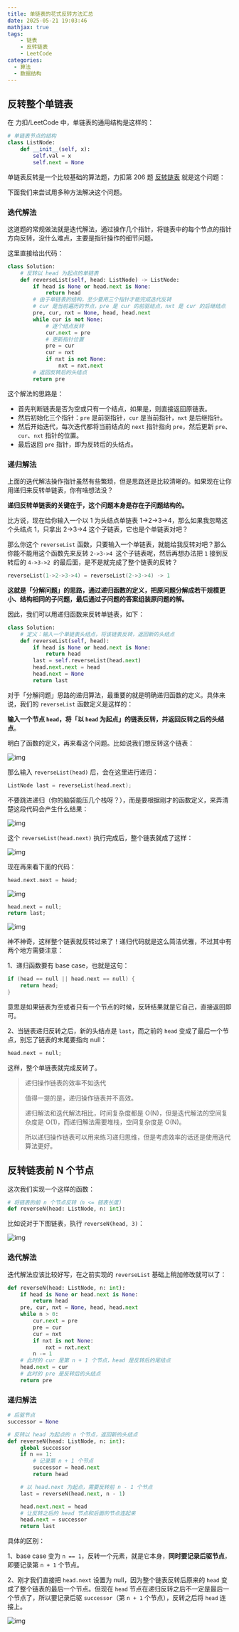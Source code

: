 ```yaml
---
title: 单链表的花式反转方法汇总
date: 2025-05-21 19:03:46
mathjax: true
tags:
    - 链表
    - 反转链表
    - LeetCode
categories: 
  - 算法
  - 数据结构
---
```


## 反转整个单链表
在 力扣/LeetCode 中，单链表的通用结构是这样的：
``` python
# 单链表节点的结构
class ListNode:
    def __init__(self, x):
        self.val = x
        self.next = None
```
单链表反转是一个比较基础的算法题，力扣第 206 题 [反转链表](https://leetcode.cn/problems/reverse-linked-list/) 就是这个问题：

下面我们来尝试用多种方法解决这个问题。

### 迭代解法
这道题的常规做法就是迭代解法，通过操作几个指针，将链表中的每个节点的指针方向反转，没什么难点，主要是指针操作的细节问题。

这里直接给出代码：

``` python
class Solution:
    # 反转以 head 为起点的单链表
    def reverseList(self, head: ListNode) -> ListNode:
        if head is None or head.next is None:
            return head
        # 由于单链表的结构，至少要用三个指针才能完成迭代反转
        # cur 是当前遍历的节点，pre 是 cur 的前驱结点，nxt 是 cur 的后继结点
        pre, cur, nxt = None, head, head.next
        while cur is not None:
            # 逐个结点反转
            cur.next = pre
            # 更新指针位置
            pre = cur
            cur = nxt
            if nxt is not None:
                nxt = nxt.next
        # 返回反转后的头结点
        return pre
```
这个解法的思路是：

- 首先判断链表是否为空或只有一个结点，如果是，则直接返回原链表。
- 然后初始化三个指针：`pre` 是前驱指针，`cur` 是当前指针，`nxt` 是后继指针。
- 然后开始迭代，每次迭代都将当前结点的 `next` 指针指向 `pre`，然后更新 `pre`、`cur`、`nxt` 指针的位置。
- 最后返回 `pre` 指针，即为反转后的头结点。

### 递归解法
上面的迭代解法操作指针虽然有些繁琐，但是思路还是比较清晰的。如果现在让你用递归来反转单链表，你有啥想法没？

**递归反转单链表的关键在于，这个问题本身是存在子问题结构的。**

比方说，现在给你输入一个以 1 为头结点单链表 1->2->3->4，那么如果我忽略这个头结点 1，只拿出 2->3->4 这个子链表，它也是个单链表对吧？

那么你这个 `reverseList` 函数，只要输入一个单链表，就能给我反转对吧？那么你能不能用这个函数先来反转 `2->3->4 `这个子链表呢，然后再想办法把 `1` 接到反转后的 `4->3->2 `的最后面，是不是就完成了整个链表的反转？
``` cpp
reverseList(1->2->3->4) = reverseList(2->3->4) -> 1
```

**这就是「分解问题」的思路，通过递归函数的定义，把原问题分解成若干规模更小、结构相同的子问题，最后通过子问题的答案组装原问题的解。**

因此，我们可以用递归函数来反转单链表，如下：

``` python
class Solution:
    # 定义：输入一个单链表头结点，将该链表反转，返回新的头结点
    def reverseList(self, head):
        if head is None or head.next is None:
            return head
        last = self.reverseList(head.next) 
        head.next.next = head 
        head.next = None
        return last
```
对于「分解问题」思路的递归算法，最重要的就是明确递归函数的定义。具体来说，我们的 `reverseList` 函数定义是这样的：

**输入一个节点 `head`，将「以 `head` 为起点」的链表反转，并返回反转之后的头结点**。

明白了函数的定义，再来看这个问题。比如说我们想反转这个链表：

![img](1.jpg)

那么输入 `reverseList(head)` 后，会在这里进行递归：

```cpp
ListNode last = reverseList(head.next);
```

不要跳进递归（你的脑袋能压几个栈呀？），而是要根据刚才的函数定义，来弄清楚这段代码会产生什么结果：

![img](2.jpg)

这个 `reverseList(head.next)` 执行完成后，整个链表就成了这样：

![img](3.jpg)

现在再来看下面的代码：

```cpp
head.next.next = head;
```

![img](4.jpg)

```cpp
head.next = null;
return last;
```

![img](5.jpg)

神不神奇，这样整个链表就反转过来了！递归代码就是这么简洁优雅，不过其中有两个地方需要注意：

1、递归函数要有 base case，也就是这句：

```cpp
if (head == null || head.next == null) {
    return head;
}
```

意思是如果链表为空或者只有一个节点的时候，反转结果就是它自己，直接返回即可。



2、当链表递归反转之后，新的头结点是 `last`，而之前的 `head` 变成了最后一个节点，别忘了链表的末尾要指向 null：

```cpp
head.next = null;
```

这样，整个单链表就完成反转了。



>递归操作链表的效率不如迭代
>
>值得一提的是，递归操作链表并不高效。
>
>递归解法和迭代解法相比，时间复杂度都是 O(N)，但是迭代解法的空间复杂度是 O(1)，而递归解法需要堆栈，空间复杂度是 O(N)。
>
>所以递归操作链表可以用来练习递归思维，但是考虑效率的话还是使用迭代算法更好。



## 反转链表前 N 个节点

这次我们实现一个这样的函数：

```python
# 将链表的前 n 个节点反转（n <= 链表长度）
def reverseN(head: ListNode, n: int):
```

比如说对于下图链表，执行 `reverseN(head, 3)`：

![img](6.jpg)

### 迭代解法

迭代解法应该比较好写，在之前实现的 `reverseList` 基础上稍加修改就可以了：

``` python
def reverseN(head: ListNode, n: int):
    if head is None or head.next is None:
        return head
    pre, cur, nxt = None, head, head.next
    while n > 0:
        cur.next = pre
        pre = cur
        cur = nxt
        if nxt is not None:
            nxt = nxt.next
        n -= 1
    # 此时的 cur 是第 n + 1 个节点，head 是反转后的尾结点
    head.next = cur 
    # 此时的 pre 是反转后的头结点
    return pre
```

### 递归解法

```python
# 后驱节点
successor = None

# 反转以 head 为起点的 n 个节点，返回新的头结点
def reverseN(head: ListNode, n: int):
    global successor
    if n == 1:
        # 记录第 n + 1 个节点
        successor = head.next
        return head

    # 以 head.next 为起点，需要反转前 n - 1 个节点
    last = reverseN(head.next, n - 1)

    head.next.next = head
    # 让反转之后的 head 节点和后面的节点连起来
    head.next = successor
    return last 
```

具体的区别：

1、base case 变为 `n == 1`，反转一个元素，就是它本身，**同时要记录后驱节点**，即要记录第 `n + 1` 个节点。

2、刚才我们直接把 `head.next` 设置为 null，因为整个链表反转后原来的 `head` 变成了整个链表的最后一个节点。但现在 `head` 节点在递归反转之后不一定是最后一个节点了，所以要记录后驱 `successor`（第 `n + 1` 个节点），反转之后将 `head` 连接上。

![img](7.jpg)